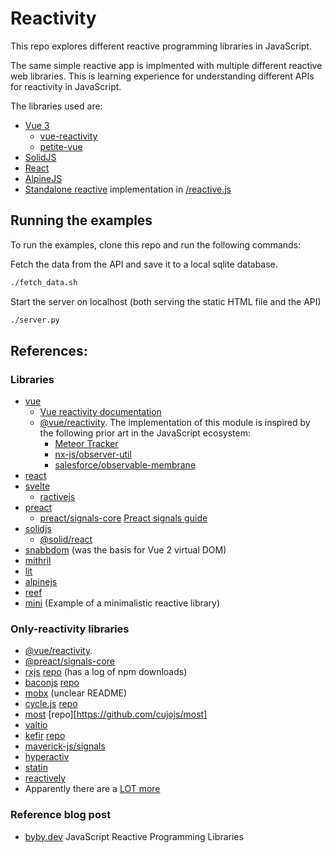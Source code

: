 # Reactivity

This repo explores different reactive programming libraries in JavaScript.

The same simple reactive app is implmented with multiple different reactive web libraries.
This is learning experience for understanding different APIs for reactivity in JavaScript.

The libraries used are:

- [Vue 3](static/vue.html)
  - [vue-reactivity](static/vue-reactivity.html)
  - [petite-vue](static/vue-petite.html)
- [SolidJS](static/solid.html)
- [React](static/react.html)
- [AlpineJS](static/alpine.html)
- [Standalone reactive](static/reactive.html) implementation in [/reactive.js](static/reactive.js)

## Running the examples

To run the examples, clone this repo and run the following commands:

Fetch the data from the API and save it to a local sqlite database.

```bash
./fetch_data.sh
```

Start the server on localhost (both serving the static HTML file and the API)

```bash
./server.py
```

## References:

### Libraries

- [vue](https://vuejs.org)
  - [Vue reactivity documentation](https://vuejs.org/api/reactivity-core.html)
  - [@vue/reactivity](https://github.com/vuejs/core/tree/main/packages/reactivity).
    The implementation of this module is inspired by the following prior art in the JavaScript ecosystem:
    - [Meteor Tracker](https://docs.meteor.com/api/tracker.html)
    - [nx-js/observer-util](https://github.com/nx-js/observer-util)
    - [salesforce/observable-membrane](https://github.com/salesforce/observable-membrane)
- [react](https://reactjs.org)
- [svelte](https://svelte.dev)
  - [ractivejs](https://github.com/ractivejs/ractive)
- [preact](https://preactjs.com)
  - [preact/signals-core](https://preactjs.com/guide/v10/signals/) [Preact signals guide](https://preactjs.com/guide/v10/signals/)
- [solidjs](https://solidjs.com)
  - [@solid/react](https://solidjs.com/docs/api#reactivity)
- [snabbdom](https://github.com/snabbdom/snabbdom) (was the basis for Vue 2 virtual DOM)
- [mithril](https://mithril.js.org)
- [lit](https://lit.dev)
- [alpinejs](https://alpinejs.dev)
- [reef](https://github.com/cferdinandi/reef)
- [mini](https://github.com/xdadda/minijs) (Example of a minimalistic reactive library)

### Only-reactivity libraries

- [@vue/reactivity](https://github.com/vuejs/core/tree/main/packages/reactivity).
- [@preact/signals-core](https://github.com/preactjs/signals)
- [rxjs](https://rxjs.dev) [repo](https://github.com/ReactiveX/rxjs) (has a log of npm downloads)
- [baconjs](https://baconjs.github.io) [repo](https://github.com/baconjs/bacon.js)
- [mobx](https://mobx.js.org) (unclear README)
- [cycle.js](https://cycle.js.org) [repo](https://github.com/cyclejs/cyclejs)
- [most](http://mostcore.readthedocs.io) [repo][https://github.com/cujojs/most]
- [valtio](https://github.com/pmndrs/valtio)
- [kefir](https://kefirjs.github.io/kefir/) [repo](https://github.com/kefirjs/kefir)
- [maverick-js/signals](https://github.com/maverick-js/signals)
- [hyperactiv](https://github.com/elbywan/hyperactiv)
- [statin](https://github.com/tomasklaen/statin)
- [reactively](https://github.com/milomg/reactively)
- Apparently there are a [LOT more](https://xgrommx.github.io/rx-book/content/resources/reactive_libraries/index.html)

### Reference blog post

- [byby.dev](https://byby.dev/js-reactive-libraries) JavaScript Reactive Programming Libraries

